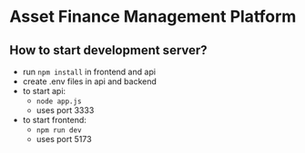 # Asset Finance Management Platform

## How to start development server?
- run `npm install` in frontend and api
- create .env files in api and backend
- to start api:
  - `node app.js`
  - uses port 3333
- to start frontend:
  - `npm run dev`
  - uses port 5173
